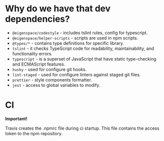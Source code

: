 # Why do we have that dev dependencies?

* `@eigenspace/codestyle` - includes tslint rules, config for typescript.
* `@eigenspace/helper-scripts` - scripts are used in npm scripts.
* `@types/*` - contains type definitions for specific library.
* `tslint` - it checks TypeScript code for readability, maintainability, and functionality errors.
* `typescript` - is a superset of JavaScript that have static type-checking and ECMAScript features.
* `husky` - used for configure git hooks.
* `lint-staged` - used for configure linters against staged git files.
* `prettier` - style components formatter.
* `jest` - access to global variables to modify.

# CI

**Important!**

Travis creates the .npmrc file during ci startup. This file contains the access token to the npm repository.
